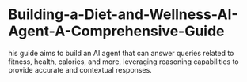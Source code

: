 # Building-a-Diet-and-Wellness-AI-Agent-A-Comprehensive-Guide
his guide aims to build an AI agent that can answer queries related to fitness, health, calories, and more, leveraging reasoning capabilities to provide accurate and contextual responses.
